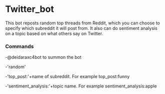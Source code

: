 # Twitter_bot


This bot reposts random top threads from Reddit, which you can choose to specify which subreddit it will post from. It also can do sentiment analysis on a topic based on what others say on Twitter.


### Commands
-@deidaraxc4bot to summon the bot

-'random'

-'top_post:'+name of subreddit. For example top_post:funny

-'sentiment_analysis:'+topic name. For example sentiment_analysis:apple
